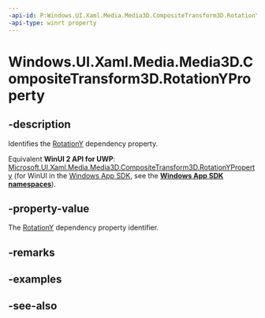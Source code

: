 ```yaml
---
-api-id: P:Windows.UI.Xaml.Media.Media3D.CompositeTransform3D.RotationYProperty
-api-type: winrt property
---
```


<!-- Property syntax
public Windows.UI.Xaml.DependencyProperty RotationYProperty { get; }
-->

# Windows.UI.Xaml.Media.Media3D.CompositeTransform3D.RotationYProperty

## -description
Identifies the [RotationY](compositetransform3d_rotationy.md) dependency property.

Equivalent **WinUI 2 API for UWP**: [Microsoft.UI.Xaml.Media.Media3D.CompositeTransform3D.RotationYProperty](/windows/winui/api/microsoft.ui.xaml.media.media3d.compositetransform3d.rotationyproperty) (for WinUI in the [Windows App SDK](/windows/apps/windows-app-sdk/), see the **[Windows App SDK namespaces](/windows/windows-app-sdk/api/winrt/)**).

## -property-value
The [RotationY](compositetransform3d_rotationy.md) dependency property identifier.

## -remarks

## -examples

## -see-also
